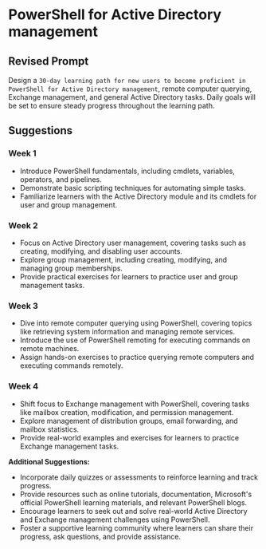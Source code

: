 # PowerShell for Active Directory management

## Revised Prompt

Design a `30-day learning path for new users to become proficient in PowerShell for Active Directory management`, remote computer querying, Exchange management, and general Active Directory tasks. Daily goals will be set to ensure steady progress throughout the learning path.

## Suggestions

### Week 1

- Introduce PowerShell fundamentals, including cmdlets, variables, operators, and pipelines.
- Demonstrate basic scripting techniques for automating simple tasks.
- Familiarize learners with the Active Directory module and its cmdlets for user and group management.

### Week 2

- Focus on Active Directory user management, covering tasks such as creating, modifying, and disabling user accounts.
- Explore group management, including creating, modifying, and managing group memberships.
- Provide practical exercises for learners to practice user and group management tasks.

### Week 3

- Dive into remote computer querying using PowerShell, covering topics like retrieving system information and managing remote services.
- Introduce the use of PowerShell remoting for executing commands on remote machines.
- Assign hands-on exercises to practice querying remote computers and executing commands remotely.

### Week 4

- Shift focus to Exchange management with PowerShell, covering tasks like mailbox creation, modification, and permission management.
- Explore management of distribution groups, email forwarding, and mailbox statistics.
- Provide real-world examples and exercises for learners to practice Exchange management tasks.

**Additional Suggestions:**

- Incorporate daily quizzes or assessments to reinforce learning and track progress.
- Provide resources such as online tutorials, documentation, Microsoft's official PowerShell learning materials, and relevant PowerShell blogs.
- Encourage learners to seek out and solve real-world Active Directory and Exchange management challenges using PowerShell.
- Foster a supportive learning community where learners can share their progress, ask questions, and provide assistance.
